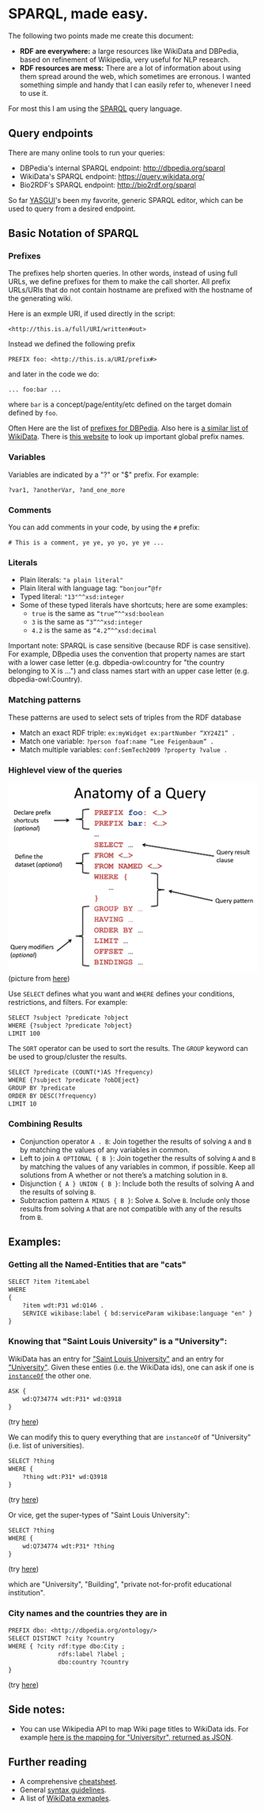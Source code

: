 # SPARQL, made easy. 
The following two points made me create this document: 
 - **RDF are everywhere:** a large resources like WikiData and DBPedia, based on refinement of Wikipedia, very useful for NLP research. 
 - **RDF resources are mess:** There are a lot of information about using them spread around the web, which sometimes are erronous. I wanted something simple and handy that I can easily refer to, whenever I need to use it. 

For most this I am using the [SPARQL](https://en.wikipedia.org/wiki/SPARQL) query language. 

## Query endpoints 
There are many online tools to run your queries: 
 - DBPedia's internal SPARQL endpoint: http://dbpedia.org/sparql
 - WikiData's SPARQL endpoint: https://query.wikidata.org/
 - Bio2RDF's SPARQL endpoint: http://bio2rdf.org/sparql 

So far [YASGUI](http://yasgui.org)'s been my favorite, generic SPARQL editor, which can be used to query from a desired endpoint. 

## Basic Notation of SPARQL

### Prefixes 
The prefixes help shorten queries. In other words, instead of using full URLs, we define prefixes for them to make the call shorter. All prefix URLs/URIs that do not contain hostname are prefixed with the hostname of the generating wiki. 

Here is an exmple URI, if used directly in the script: 
```sparql 
<http://this.is.a/full/URI/written#out>
```
Instead we defined the following prefix
```sparql 
PREFIX foo: <http://this.is.a/URI/prefix#>
```
and later in the code we do: 
```sparql 
... foo:bar ... 
```

where `bar` is a concept/page/entity/etc defined on the target domain defined by `foo`. 

Often Here are the list of [prefixes for DBPedia](http://dbpedia.org/sparql?nsdecl). Also here is [a similar list of WikiData](https://www.mediawiki.org/wiki/Wikibase/Indexing/RDF_Dump_Format#Prefixes_used).  There is [this website](http://prefix.cc) to look up important global prefix names. 


### Variables
Variables are indicated by a "?" or "$" prefix. For example: 

```sparql 
?var1, ?anotherVar, ?and_one_more
```

### Comments 
You can add comments in your code, by using the `#` prefix: 
```sparql 
# This is a comment, ye ye, yo yo, ye ye ... 
```
### Literals 
 - Plain literals: `"a plain literal"`
 - Plain literal with language tag:  `“bonjour”@fr`
 - Typed literal: `"13"^^xsd:integer`
 - Some of these typed literals have shortcuts; here are some examples: 
 	- `true`  is the same as `“true”^^xsd:boolean`
	- `3`  is the same as `“3”^^xsd:integer`
	- `4.2` is the same as `“4.2”^^xsd:decimal`

Important note: SPARQL is case sensitive (because RDF is case sensitive). For example, DBpedia uses the convention that property names are start with a lower case letter (e.g. dbpedia-owl:country for "the country belonging to X is ...") and class names start with an upper case letter (e.g. dbpedia-owl:Country).
 

### Matching patterns 
These patterns are used to select sets of triples from the RDF database 

 - Match an exact RDF triple: `ex:myWidget ex:partNumber “XY24Z1” .`
 - Match one variable: `?person foaf:name “Lee Feigenbaum” .`
 - Match multiple variables: `conf:SemTech2009 ?property ?value .`

### Highlevel view of the queries 

![](sparql-architecture.png)
(picture from [here](http://www.iro.umontreal.ca/~lapalme/ift6281/sparql-1_1-cheat-sheet.pdf))

Use `SELECT` defines what you want and `WHERE` defines your conditions, restrictions, and filters. 
For example: 

```sparql 
SELECT ?subject ?predicate ?object
WHERE {?subject ?predicate ?object} 
LIMIT 100
```

The `SORT` operator can be used to sort the results. The `GROUP` keyword can be used to group/cluster the results. 

```sparql  
SELECT ?predicate (COUNT(*)AS ?frequency)
WHERE {?subject ?predicate ?obDEject}
GROUP BY ?predicate
ORDER BY DESC(?frequency)
LIMIT 10
```

### Combining Results 
 - Conjunction operator `A . B`:  Join together the results of solving `A` and `B` by matching the 
 values of any variables in common.
 - Left to join `A OPTIONAL { B }`:  Join together the results of solving `A` and `B` by matching the
 values of any variables in common, if possible. Keep all solutions from A whether or
 not there’s a matching solution in `B`. 
 - Disjunction `{ A } UNION { B }`: Include both the results of solving A and the results of solving `B`.
 - Subtraction pattern `A MINUS { B }`: Solve `A`. Solve `B`. Include only those results from solving `A` 
 that are not compatible with any of the results from `B`.

## Examples:

### Getting all the Named-Entities that are "cats" 

```sparql
SELECT ?item ?itemLabel
WHERE
{
	?item wdt:P31 wd:Q146 .
	SERVICE wikibase:label { bd:serviceParam wikibase:language "en" }
}
```

### Knowing that "Saint Louis University" is a "University": 

WikiData has an entry for ["Saint Louis University"](https://www.wikidata.org/wiki/Q734774) and an entry for ["University"](https://www.wikidata.org/wiki/Q3918). Given these enties (i.e. the WikiData ids), one can ask if one is [`instanceOf`](https://www.wikidata.org/wiki/Property:P31) the other one. 

```sparql
ASK {
    wd:Q734774 wdt:P31* wd:Q3918
}
```
(try [here](http://tinyurl.com/jgngf68))

We can modify this to query everything that are `instanceOf` of "University" (i.e. list of universities). 
```sparql 
SELECT ?thing 
WHERE {
    ?thing wdt:P31* wd:Q3918
}
```
(try [here](http://tinyurl.com/zn3ghl5))

Or vice, get the super-types of "Saint Louis University": 

```sparql 
SELECT ?thing 
WHERE {
    wd:Q734774 wdt:P31* ?thing
}
```
(try [here](http://tinyurl.com/zu5lewf))

which are "University", "Building", "private not-for-profit educational institution". 

### City names and the countries they are in 

```sparql 
PREFIX dbo: <http://dbpedia.org/ontology/> 
SELECT DISTINCT ?city ?country 
WHERE { ?city rdf:type dbo:City ; 
              rdfs:label ?label ; 
              dbo:country ?country 
}
```
(try [here](http://yasgui.org/short/BkhTcbkHg))

## Side notes: 
- You can use Wikipedia API to map Wiki page titles to WikiData ids. For example [here is the mapping for "Universityr", returned as JSON](https://en.wikipedia.org/w/api.php?action=query&prop=pageprops&format=json&titles=University). 


## Further reading
 - A comprehensive [cheatsheet](http://www.iro.umontreal.ca/~lapalme/ift6281/sparql-1_1-cheat-sheet.pdf). 
 - General [syntax guidelines](https://wiki.base22.com/display/btg/SPARQL+Query+Examples#SPARQLQueryExamples-Findallclasseswithagivenprefix). 
 - A list of [WikiData exmaples](https://www.wikidata.org/wiki/Wikidata:SPARQL_query_service/queries/examples). 

